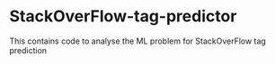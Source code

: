 # StackOverFlow-tag-predictor
This contains code to analyse the ML problem for StackOverFlow tag prediction
